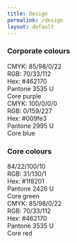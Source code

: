 ```yaml
---
title: Design
permalink: /design
layout: default
---
```

### Corporate colours

<div class="dib bg-purple w-40 pa2 mr3 mb3 f6">
<div class="db white mb2">CMYK: 85/98/0/22</div>
<div class="db white mb2">RGB: 70/33/112</div>
<div class="db white mb2">Hex: #462170</div>
<div class="db white">Pantone 3535 U</div>
</div>
Core purple

<div class="dib bg-blue w-40 pa2 mr3 mb3 f6">
<div class="db white mb2">CMYK: 100/0/0/0</div>
<div class="db white mb2">RGB: 0/159/227</div>
<div class="db white mb2">Hex: #009fe3</div>
<div class="db white">Pantone 2995 U</div>
</div>
Core blue




### Core colours

<div class="dib bg-purple w-40 pa2 mr3 mb3 f6">
<div class="db white mb2">84/22/100/10</div>
<div class="db white mb2">RGB: 31/130/1</div>
<div class="db white mb2">Hex: #1f8201</div>
<div class="db white">Pantone 2426 U</div>
</div>
C﻿ore green

<div class="dib bg-blue w-40 pa2 mr3 mb3 f6">
<div class="db white mb2">CMYK: 85/98/0/22</div>
<div class="db white mb2">RGB: 70/33/112</div>
<div class="db white mb2">Hex: #462170</div>
<div class="db white">Pantone 3535 U</div>
</div>
C﻿ore red